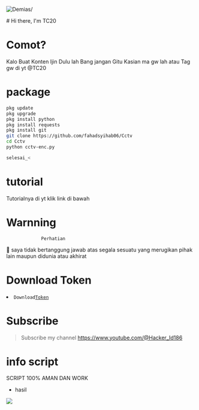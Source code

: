 <p align=left> <img src=https://komarev.com/ghpvc/?username=vindraid alt=Demias/> </p>
# Hi there, I'm TC20 

# Comot?
Kalo Buat Konten Ijin Dulu lah Bang jangan Gitu
Kasian ma gw lah atau Tag gw di yt @TC20


# package
```Bash
pkg update
pkg upgrade
pkg install python
pkg install requests
pkg install git
git clone https://github.com/fahadsyihab06/Cctv
cd Cctv
python cctv-enc.py

selesai_<
```
# tutorial 

Tutorialnya di yt klik link di bawah


# Warnning
                 Perhatian

📢 saya tidak bertanggung jawab atas segala sesuatu yang merugikan pihak lain maupun didunia atau akhirat 

# Download Token
<li><code>Download<a href="">Token</a></code></li> 

# Subscribe 
> Subscribe my channel
> https://www.youtube.com/@Hacker_Id186

# info script 
SCRIPT 100% AMAN DAN WORK 
- hasil


![](https://github.com/fahadsyihab06/spam-wa/Screenshot_2023-10-22-11-05-57-14.png)

              
